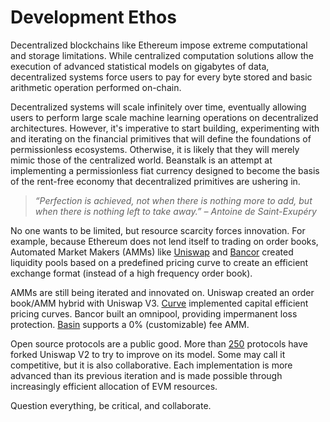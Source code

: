 # Development Ethos

Decentralized blockchains like Ethereum impose extreme computational and storage limitations. While centralized computation solutions allow the execution of advanced statistical models on gigabytes of data, decentralized systems force users to pay for every byte stored and basic arithmetic operation performed on-chain.

Decentralized systems will scale infinitely over time, eventually allowing users to perform large scale machine learning operations on decentralized architectures. However, it's imperative to start building, experimenting with and iterating on the financial primitives that will define the foundations of permissionless ecosystems. Otherwise, it is likely that they will merely mimic those of the centralized world. Beanstalk is an attempt at implementing a permissionless fiat currency designed to become the basis of the rent-free economy that decentralized primitives are ushering in.&#x20;

> _“Perfection is achieved, not when there is nothing more to add, but when there is nothing left to take away.” – Antoine de Saint-Exupéry_

No one wants to be limited, but resource scarcity forces innovation. For example, because Ethereum does not lend itself to trading on order books, Automated Market Makers (AMMs) like [Uniswap](https://uniswap.org/) and [Bancor](https://home.bancor.network/) created liquidity pools based on a predefined pricing curve to create an efficient exchange format (instead of a high frequency order book).&#x20;

AMMs are still being iterated and innovated on. Uniswap created an order book/AMM hybrid with Uniswap V3. [Curve](https://curve.fi/) implemented capital efficient pricing curves. Bancor built an omnipool, providing impermanent loss protection. [Basin](https://basin.exchange/) supports a 0% (customizable) fee AMM.

Open source protocols are a public good. More than [250](https://defillama.com/forks) protocols have forked Uniswap V2 to try to improve on its model. Some may call it competitive, but it is also collaborative. Each implementation is more advanced than its previous iteration and is made possible through increasingly efficient allocation of EVM resources.

Question everything, be critical, and collaborate.
